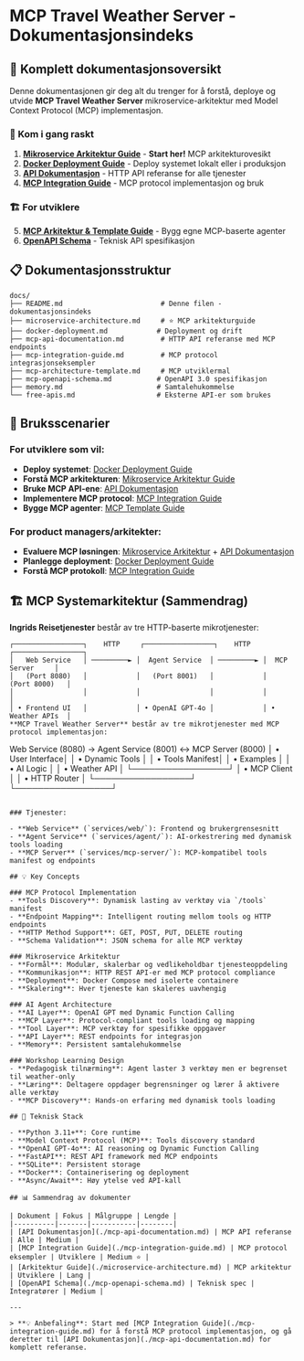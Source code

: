 # MCP Travel Weather Server - Dokumentasjonsindeks

## 📖 Komplett dokumentasjonsoversikt

Denne dokumentasjonen gir deg alt du trenger for å forstå, deploye og utvide **MCP Travel Weather Server** mikroservice-arkitektur med Model Context Protocol (MCP) implementasjon.

### 🎯 Kom i gang raskt

1. **[Mikroservice Arkitektur Guide](./microservice-architecture.md)** - **Start her!** MCP arkitekturovesikt
2. **[Docker Deployment Guide](./docker-deployment.md)** - Deploy systemet lokalt eller i produksjon  
3. **[API Dokumentasjon](./mcp-api-documentation.md)** - HTTP API referanse for alle tjenester
4. **[MCP Integration Guide](./mcp-integration-guide.md)** - MCP protocol implementasjon og bruk

### 🏗️ For utviklere

5. **[MCP Arkitektur & Template Guide](./mcp-architecture-template.md)** - Bygg egne MCP-baserte agenter
6. **[OpenAPI Schema](./mcp-openapi-schema.md)** - Teknisk API spesifikasjon

## 📋 Dokumentasjonsstruktur

```
docs/
├── README.md                        # Denne filen - dokumentasjonsindeks
├── microservice-architecture.md     # ⭐ MCP arkitekturguide  
├── docker-deployment.md            # Deployment og drift
├── mcp-api-documentation.md         # HTTP API referanse med MCP endpoints
├── mcp-integration-guide.md         # MCP protocol integrasjonseksempler
├── mcp-architecture-template.md     # MCP utviklermal
├── mcp-openapi-schema.md           # OpenAPI 3.0 spesifikasjon
├── memory.md                       # Samtalehukommelse
└── free-apis.md                    # Eksterne API-er som brukes
```

## 🚀 Bruksscenarier

### For utviklere som vil:

- **Deploy systemet**: [Docker Deployment Guide](./docker-deployment.md)
- **Forstå MCP arkitekturen**: [Mikroservice Arkitektur Guide](./microservice-architecture.md)  
- **Bruke MCP API-ene**: [API Dokumentasjon](./mcp-api-documentation.md)
- **Implementere MCP protocol**: [MCP Integration Guide](./mcp-integration-guide.md)
- **Bygge MCP agenter**: [MCP Template Guide](./mcp-architecture-template.md)

### For product managers/arkitekter:

- **Evaluere MCP løsningen**: [Mikroservice Arkitektur](./microservice-architecture.md) + [API Dokumentasjon](./mcp-api-documentation.md)
- **Planlegge deployment**: [Docker Deployment Guide](./docker-deployment.md)
- **Forstå MCP protokoll**: [MCP Integration Guide](./mcp-integration-guide.md)

## 🏗️ MCP Systemarkitektur (Sammendrag)

**Ingrids Reisetjenester** består av tre HTTP-baserte mikrotjenester:

```
┌─────────────────┐    HTTP     ┌─────────────────┐    HTTP     ┌─────────────────┐
│   Web Service   │ ─────────► │  Agent Service  │ ─────────► │  MCP Server     │
│   (Port 8080)   │            │   (Port 8001)   │            │   (Port 8000)   │
│                 │            │                 │            │                 │
│ • Frontend UI   │            │ • OpenAI GPT-4o │            │ • Weather APIs  │
**MCP Travel Weather Server** består av tre mikrotjenester med MCP protocol implementasjon:

```
Web Service (8080) → Agent Service (8001) ↔ MCP Server (8000)
│ • User Interface│    │ • Dynamic Tools  │    │ • Tools Manifest│
│ • Examples      │    │ • AI Logic       │    │ • Weather API   │
└─────────────────┘    │ • MCP Client     │    │ • HTTP Router   │
                       └─────────────────┘    └─────────────────┘
```

### Tjenester:

- **Web Service** (`services/web/`): Frontend og brukergrensesnitt
- **Agent Service** (`services/agent/`): AI-orkestrering med dynamisk tools loading  
- **MCP Server** (`services/mcp-server/`): MCP-kompatibel tools manifest og endpoints

## 💡 Key Concepts

### MCP Protocol Implementation
- **Tools Discovery**: Dynamisk lasting av verktøy via `/tools` manifest
- **Endpoint Mapping**: Intelligent routing mellom tools og HTTP endpoints  
- **HTTP Method Support**: GET, POST, PUT, DELETE routing
- **Schema Validation**: JSON schema for alle MCP verktøy

### Mikroservice Arkitektur
- **Formål**: Modulær, skalerbar og vedlikeholdbar tjenesteoppdeling
- **Kommunikasjon**: HTTP REST API-er med MCP protocol compliance
- **Deployment**: Docker Compose med isolerte containere
- **Skalering**: Hver tjeneste kan skaleres uavhengig

### AI Agent Architecture
- **AI Layer**: OpenAI GPT med Dynamic Function Calling
- **MCP Layer**: Protocol-compliant tools loading og mapping
- **Tool Layer**: MCP verktøy for spesifikke oppgaver
- **API Layer**: REST endpoints for integrasjon
- **Memory**: Persistent samtalehukommelse

### Workshop Learning Design
- **Pedagogisk tilnærming**: Agent laster 3 verktøy men er begrenset til weather-only
- **Læring**: Deltagere oppdager begrensninger og lærer å aktivere alle verktøy
- **MCP Discovery**: Hands-on erfaring med dynamisk tools loading

## 🔧 Teknisk Stack

- **Python 3.11+**: Core runtime
- **Model Context Protocol (MCP)**: Tools discovery standard
- **OpenAI GPT-4o**: AI reasoning og Dynamic Function Calling
- **FastAPI**: REST API framework med MCP endpoints
- **SQLite**: Persistent storage
- **Docker**: Containerisering og deployment
- **Async/Await**: Høy ytelse ved API-kall

## 📊 Sammendrag av dokumenter

| Dokument | Fokus | Målgruppe | Lengde |
|----------|-------|-----------|--------|
| [API Dokumentasjon](./mcp-api-documentation.md) | MCP API referanse | Alle | Medium |
| [MCP Integration Guide](./mcp-integration-guide.md) | MCP protocol eksempler | Utviklere | Medium ⭐ |
| [Arkitektur Guide](./microservice-architecture.md) | MCP arkitektur | Utviklere | Lang |
| [OpenAPI Schema](./mcp-openapi-schema.md) | Teknisk spec | Integratører | Medium |

---

> **💡 Anbefaling**: Start med [MCP Integration Guide](./mcp-integration-guide.md) for å forstå MCP protocol implementasjon, og gå deretter til [API Dokumentasjon](./mcp-api-documentation.md) for komplett referanse.
